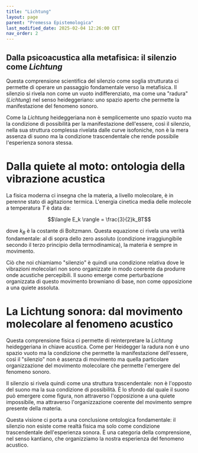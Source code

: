 ```yaml
---
title: "Lichtung"
layout: page
parent: "Premessa Epistemologica"
last_modified_date: 2025-02-04 12:26:00 CET
nav_order: 2
---
```


## Dalla psicoacustica alla metafisica: il silenzio come *Lichtung*

Questa comprensione scientifica del silenzio come soglia strutturata ci
permette di operare un passaggio fondamentale verso la metafisica. Il
silenzio si rivela non come un vuoto indifferenziato, ma come una
"radura" (*Lichtung*) nel senso heideggeriano: uno spazio aperto che
permette la manifestazione del fenomeno sonoro.

Come la *Lichtung* heideggeriana non è semplicemente uno spazio vuoto ma
la condizione di possibilità per la manifestazione dell'essere, così il
silenzio, nella sua struttura complessa rivelata dalle curve isofoniche,
non è la mera assenza di suono ma la condizione trascendentale che rende
possibile l'esperienza sonora stessa.

# Dalla quiete al moto: ontologia della vibrazione acustica

La fisica moderna ci insegna che la materia, a livello molecolare, è in
perenne stato di agitazione termica. L'energia cinetica media delle
molecole a temperatura $T$ è data da:

$$\langle E_k \rangle = \frac{3}{2}k_BT$$

dove $k_B$ è la costante di Boltzmann. Questa equazione ci rivela una
verità fondamentale: al di sopra dello zero assoluto (condizione
irraggiungibile secondo il terzo principio della termodinamica), la
materia è sempre in movimento.

Ciò che noi chiamiamo \"silenzio\" è quindi una condizione relativa dove
le vibrazioni molecolari non sono organizzate in modo coerente da
produrre onde acustiche percepibili. Il suono emerge come perturbazione
organizzata di questo movimento browniano di base, non come opposizione
a una quiete assoluta.

# La Lichtung sonora: dal movimento molecolare al fenomeno acustico

Questa comprensione fisica ci permette di reinterpretare la *Lichtung*
heideggeriana in chiave acustica. Come per Heidegger la radura non è uno
spazio vuoto ma la condizione che permette la manifestazione
dell'essere, così il \"silenzio\" non è assenza di movimento ma quella
particolare organizzazione del movimento molecolare che permette
l'emergere del fenomeno sonoro.

Il silenzio si rivela quindi come una struttura trascendentale: non è
l'opposto del suono ma la sua condizione di possibilità. È lo sfondo dal
quale il suono può emergere come figura, non attraverso l'opposizione a
una quiete impossibile, ma attraverso l'organizzazione coerente del
movimento sempre presente della materia.

Questa visione ci porta a una conclusione ontologica fondamentale: il
silenzio non esiste come realtà fisica ma solo come condizione
trascendentale dell'esperienza sonora. È una categoria della
comprensione, nel senso kantiano, che organizziamo la nostra esperienza
del fenomeno acustico.
